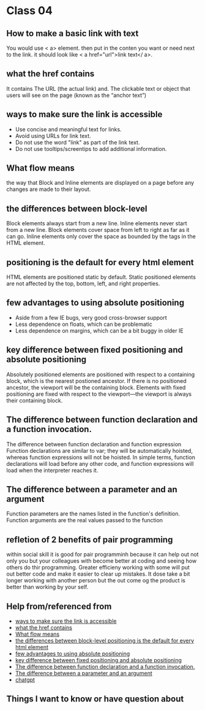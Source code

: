 # Class 04

## How to make a basic link with text

You would use < a> element. then put in the conten you want or need next to the link. it should look like < a href="url">link text</ a>.

## what the href contains 

It contains The URL (the actual link) and. The clickable text or object that users will see on the page (known as the “anchor text”)

## ways to make sure the link is accessible

* Use concise and meaningful text for links.
* Avoid using URLs for link text.
* Do not use the word "link" as part of the link text.
* Do not use tooltips/screentips to add additional information.

## What flow means 

the way that Block and Inline elements are displayed on a page before any changes are made to their layout.

## the differences between block-level 

Block elements always start from a new line. Inline elements never start from a new line. Block elements cover space from left to right as far as it can go. Inline elements only cover the space as bounded by the tags in the HTML element.

## positioning is the default for every html element

HTML elements are positioned static by default. Static positioned elements are not affected by the top, bottom, left, and right properties.

## few advantages to using absolute positioning 

* Aside from a few IE bugs, very good cross-browser support
* Less dependence on floats, which can be problematic
* Less dependence on margins, which can be a bit buggy in older IE

##  key difference between fixed positioning and absolute positioning

Absolutely positioned elements are positioned with respect to a containing block, which is the nearest postioned ancestor. If there is no positioned ancestor, the viewport will be the containing block. Elements with fixed positioning are fixed with respect to the viewport—the viewport is always their containing block.

## The difference between function declaration and a function invocation.

The difference between function declaration and function expression
Function declarations are similar to var; they will be automatically hoisted, whereas function expressions will not be hoisted. In simple terms, function declarations will load before any other code, and function expressions will load when the interpreter reaches it.


## The difference between a parameter and an argument

Function parameters are the names listed in the function's definition. Function arguments are the real values passed to the function

## refletion of 2 benefits of pair programming 
within social skill it is good for pair programminh because it can help out not only you but your colleagues with become better at coding and seeing how others do thir programming. Greater efficieny working with some will put out better code and make it easier to clear up mistakes. It dose take a bit longer working with another person but the out come og the product is better than working by your self.

## Help from/referenced from 

* [ways to make sure the link is accessible](https://www.nysed.gov/webaccess/create-accessible-hypertext-links)
* [what the href contains ](https://www.semrush.com/blog/ahref-link/)
* [ What flow means](https://developer.mozilla.org/en-US/docs/Web/CSS/CSS_Flow_Layout)
* [ the differences between block-level ](https://www.scaler.com/topics/html/inline-and-block-elements/)
[positioning is the default for every html element](https://www.w3schools.com/css/css_positioning.asp#:~:text=HTML%20elements%20are%20positioned%20static,%2C%20left%2C%20and%20right%20properties.)
* [few advantages to using absolute positioning ](https://www.impressivewebs.com/absolute-position-css/#:~:text=Some%20of%20the%20benefits%20of,floats%2C%20which%20can%20be%20problematic)
* [key difference between fixed positioning and absolute positioning
](https://www.w3.org/wiki/CSS_absolute_and_fixed_positioning?source=post_page#:~:text=Absolutely%20positioned%20elements%20are%20positioned,is%20always%20their%20containing%20block.)
* [The difference between function declaration and a function invocation.](https://www.educative.io/answers/function-declaration-vs-function-expression-in-javascript)
* [ The difference between a parameter and an argument](https://developer.mozilla.org/en-US/docs/Glossary/Parameter)
* [chatgpt](https://chat.openai.com/?)

## Things I want to know or have question about 